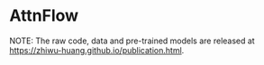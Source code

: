 # AttnFlow

NOTE: The raw code, data and pre-trained models are released at https://zhiwu-huang.github.io/publication.html.
